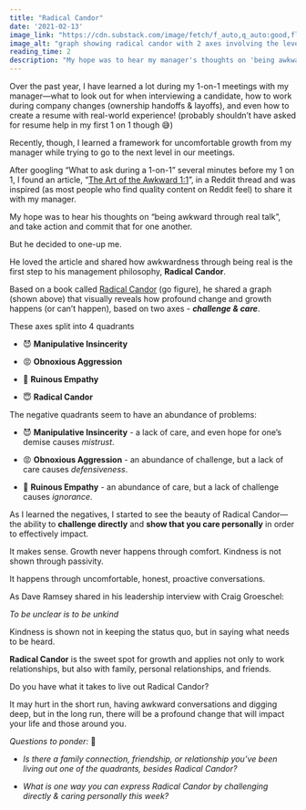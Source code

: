```yaml
---
title: "Radical Candor"
date: '2021-02-13'
image_link: "https://cdn.substack.com/image/fetch/f_auto,q_auto:good,fl_progressive:steep/https%3A%2F%2Fbucketeer-e05bbc84-baa3-437e-9518-adb32be77984.s3.amazonaws.com%2Fpublic%2Fimages%2F309381d9-a7f5-42bb-9f42-4d9053ada79f_1024x768.jpeg"
image_alt: "graph showing radical candor with 2 axes involving the level of challenge and care"
reading_time: 2
description: "My hope was to hear my manager's thoughts on 'being awkward through real talk'. Instead he one upped me."
---
```

Over the past year, I have learned a lot during my 1-on-1 meetings with my manager—what to look out for when interviewing a candidate, how to work during company changes (ownership handoffs & layoffs), and even how to create a resume with real-world experience! (probably shouldn’t have asked for resume help in my first 1 on 1 though 😅)

Recently, though, I learned a framework for uncomfortable growth from my manager while trying to go to the next level in our meetings.

After googling “What to ask during a 1-on-1” several minutes before my 1 on 1, I found an article, “[The Art of the Awkward 1:1](https://medium.com/@mrabkin/the-art-of-the-awkward-1-1-f4e1dcbd1c5c)”, in a Reddit thread and was inspired (as most people who find quality content on Reddit feel) to share it with my manager.

My hope was to hear his thoughts on “being awkward through real talk”, and take action and commit that for one another.

But he decided to one-up me.

He loved the article and shared how awkwardness through being real is the first step to his management philosophy, **Radical Candor**.

Based on a book called [Radical Candor](https://www.amazon.com/Radical-Candor-Kim-Scott/dp/B01KTIEFEE) (go figure), he shared a graph (shown above) that visually reveals how profound change and growth happens (or can’t happen), based on two axes - _**challenge & care**_.

These axes split into 4 quadrants

- 😈 **Manipulative Insincerity**

- 😡 **Obnoxious Aggression**

- 🤕 **Ruinous Empathy**

- 😇 **Radical Candor**

The negative quadrants seem to have an abundance of problems:

- 😈 **Manipulative Insincerity** - a lack of care, and even hope for one’s demise causes _mistrust_.

- 😡 **Obnoxious Aggression** - an abundance of challenge, but a lack of care causes _defensiveness_.

- 🤕 **Ruinous Empathy** - an abundance of care, but a lack of challenge causes _ignorance_.

As I learned the negatives, I started to see the beauty of Radical Candor—the ability to **challenge directly** and **show that you care personally** in order to effectively impact.

It makes sense. Growth never happens through comfort. Kindness is not shown through passivity.

It happens through uncomfortable, honest, proactive conversations.

As Dave Ramsey shared in his leadership interview with Craig Groeschel:

_To be unclear is to be unkind_

Kindness is shown not in keeping the status quo, but in saying what needs to be heard.

**Radical Candor** is the sweet spot for growth and applies not only to work relationships, but also with family, personal relationships, and friends.

Do you have what it takes to live out Radical Candor?

It may hurt in the short run, having awkward conversations and digging deep, but in the long run, there will be a profound change that will impact your life and those around you.

_Questions to ponder:_ 🤔

- _Is there a family connection, friendship, or relationship you’ve been living out one of the quadrants, besides Radical Candor?_

- _What is one way you can express Radical Candor by challenging directly & caring personally this week?_